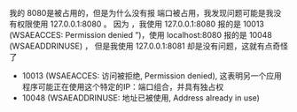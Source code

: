 我的 8080是被占用的，但是为什么没有报 端口被占用，我发现问题可能是我没有权限使用 127.0.0.1:8080 。 因为 ，我使用 127.0.0.1:8080 报的是 10013 (WSAEACCES: Permission denied ”)，使用 localhost:8080 报的是 10048 (WSAEADDRINUSE) ， 但是我使用 127.0.0.1:8081 却是没有问题，这就有点奇怪了

- 10013 (WSAEACCES: 访问被拒绝, Permission denied), 这表明另一个应用程序可能正在使用这个特定的IP：端口组合，并具有独占权
- 10048 (WSAEADDRINUSE: 地址已被使用, Address already in use)